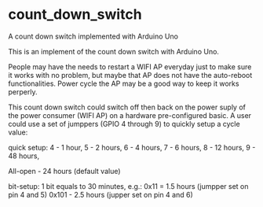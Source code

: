 # count_down_switch
A count down switch implemented with Arduino Uno

This is an implement of the count down switch with Arduino Uno.

People may have the needs to restart a WIFI AP everyday just to make sure it works with no problem, but maybe that AP does not have the auto-reboot functionalities. Power cycle the AP may be a good way to keep it works perperly.

This count down switch could switch off then back on the power suply of the power consumer (WIFI AP) on a hardware pre-configured basic. A user could use a set of jumppers (GPIO 4 through 9) to quickly setup a cycle value:

quick setup:
4 - 1 hour,
5 - 2 hours,
6 - 4 hours,
7 - 6 hours,
8 - 12 hours,
9 - 48 hours,

All-open - 24 hours (default value)

bit-setup: 1 bit equals to 30 minutes, e.g.:
0x11 = 1.5 hours (jumpper set on pin 4 and 5)
0x101 - 2.5 hours (jupper set on pin 4 and 6)
